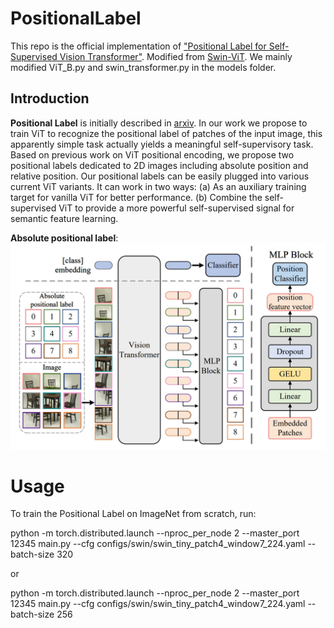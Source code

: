 # PositionalLabel
This repo is the official implementation of ["Positional Label for Self-Supervised Vision Transformer"](https://arxiv.org/pdf/2206.04981.pdf). Modified from [Swin-ViT](https://github.com/microsoft/Swin-Transformer). We mainly modified ViT_B.py and swin_transformer.py in the models folder.

## Introduction

**Positional Label** is initially described in [arxiv]( https://arxiv.org/pdf/2206.04981.pdf). In our work we propose to train ViT to recognize the positional label of patches of the input image, this apparently simple task actually yields a meaningful self-supervisory task. Based on previous work on ViT positional encoding, we propose two positional labels dedicated to 2D images including absolute position and relative position. Our positional labels can be easily plugged into various current ViT variants. It can work in two ways: (a) As an auxiliary training target for vanilla ViT for better performance. (b) Combine the self-supervised ViT to provide a more powerful self-supervised signal for semantic feature learning.

**Absolute positional label**:
![APL](figures/APL.jpg)


# Usage
To train the Positional Label on ImageNet from scratch, run:

python -m torch.distributed.launch --nproc_per_node 2 --master_port 12345  main.py --cfg configs/swin/swin_tiny_patch4_window7_224.yaml --batch-size 320

or

python -m torch.distributed.launch --nproc_per_node 2 --master_port 12345  main.py --cfg configs/swin/swin_tiny_patch4_window7_224.yaml --batch-size 256
